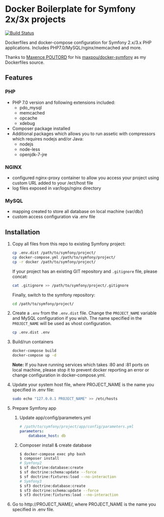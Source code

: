 # Docker Boilerplate for Symfony 2x/3x projects

[![Build Status](https://travis-ci.org/maco222/docker-symfony-boilerplate.svg?branch=master)](https://travis-ci.org/maco222/docker-symfony-boilerplate)

Dockerfiles and docker-compose configuration for Symfony 2.x/3.x PHP applications. Includes PHP7.0/MySQL/nginx/memcached and more.

Thanks to [Maxence POUTORD](https://github.com/maxpou) for his [maxpou/docker-symfony](https://github.com/maxpou/docker-symfony) as my Dockerfiles source.

## Features

### PHP
 * PHP 7.0 version and following extensions included:
   * pdo_mysql
   * memcached
   * opcache
   * xdebug
 * Composer package installed
 * Additional packages which allows you to run assetic with compressors which requires nodejs and/or Java:
   * nodejs
   * node-less
   * openjdk-7-jre

### NGINX
 * configured nginx-proxy container to allow you access your project using custom URL added to your /ect/host file
 * log files exposed in var/logs/nginx directory

### MySQL
 * mapping created to store all database on local machine (var/db/)
 * custom access configuration via .env file

## Installation

1. Copy all files from this repo to existing Symfony project:
    ```bash
    cp .env.dist /path/to/symfony/project/
    cp docker-compose.yml /path/to/symfony/project/
    cp -r docker /path/to/symfony/project/
    ```
    If your project has an existing GIT repository and `.gitignore` file, please concat:

    ```bash
    cat .gitignore >> /path/to/symfony/project/.gitignore
    ```

    Finally, switch to the symfony repository:

    ```bash
    cd /path/to/symfony/project/
    ```

2. Create a `.env` from the `.env.dist` file. Change the `PROJECT_NAME` variable and MySQL configuration if you wish. The name specified in the `PROJECT_NAME` will be used as vhost configuration.

    ```bash
    cp .env.dist .env
    ```

3. Build/run containers 

    ```bash
    docker-compose build
    docker-compose up -d
    ```

    **Note:** If you have running services which takes :80 and :81 ports on local machine, please stop it to prevent docker reporting an error or change configuration in docker-compose.yml.

4. Update your system host file, where PROJECT_NAME is the name you specified in .env file:

    ```bash
    sudo echo "127.0.0.1 PROJECT_NAME" >> /etc/hosts
    ```

5. Prepare Symfony app
    1. Update app/config/parameters.yml

        ```yml
        # /path/to/symfony/project/app/config/parameters.yml
        parameters:
            database_host: db
        ```

    2. Composer install & create database

        ```bash
        $ docker-compose exec php bash
        $ composer install
        # Symfony2
        $ sf doctrine:database:create
        $ sf doctrine:schema:update --force
        $ sf doctrine:fixtures:load --no-interaction
        # Symfony3
        $ sf3 doctrine:database:create
        $ sf3 doctrine:schema:update --force
        $ sf3 doctrine:fixtures:load --no-interaction
        ```

6. Go to http://PROJECT_NAME/, where PROJECT_NAME is the name you specified in .env file.